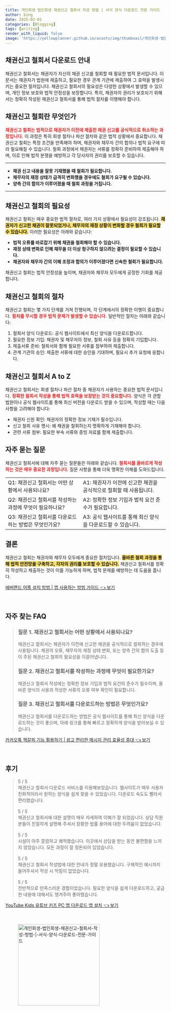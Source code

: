 ```yaml
---
title: 개인회생 법인회생 채권신고 철회서 작성 방법 | 서식 양식 다운로드 전문 가이드
author: bing
date: 2025-02-01
categories: [Blogging]
tags: [writing]
render_with_liquid: false
image: 'https://yellowplanner.github.io/assets/img/thumbnail/개인회생-법인회생-채권신고-철회서-작성-방법-|-서식-양식-다운로드-전문-가이드.webp'
---
```



<h2 id='채권신고 철회서 다운로드 안내'>채권신고 철회서 다운로드 안내</h2>

<p>채권신고 철회서는 채권자가 자신의 채권 신고를 철회할 때 필요한 법적 문서입니다. 이 문서는 채권자가 법원에 제출하고, 필요한 경우 관계 기관에 제출하여 그 효력을 발생시키는 중요한 절차입니다. 채권신고 철회서의 필요성은 다양한 상황에서 발생할 수 있으며, 개인 정보 보호와 법적 안정성을 보장합니다. 특히, 채권자의 권리가 보호되기 위해서는 정확히 작성된 채권신고 철회서를 통해 법적 절차를 이행해야 합니다.</p>

<h2 id='채권신고 철회란 무엇인가'>채권신고 철회란 무엇인가</h2>

<p><b><span style="color: #ee2323;">채권신고 철회는 법적으로 채권자가 이전에 제출한 채권 신고를 공식적으로 취소하는 과정입니다.</span></b> 이 과정은 특히 회생 절차나 파산 절차와 같은 법적 상황에서 중요합니다. 채권신고 철회는 특정 조건을 만족해야 하며, 채권자와 채무자 간의 합의나 법적 요구에 따라 필요해질 수 있습니다. 철회 과정에서 채권자는 서류를 정확히 준비하여 제출해야 하며, 이로 인해 법적 분쟁을 예방하고 각 당사자의 권리를 보호할 수 있습니다.</p>

<hr />

<ul>
    <li><b>채권 신고 내용을 잘못 기재했을 때 철회가 필요합니다.</b></li>
    <li><b>채무자의 재정 상태가 급격히 변화했을 경우에도 철회가 요구될 수 있습니다.</b></li>
    <li><b>양측 간의 합의가 이루어졌을 때 철회 과정을 거칩니다.</b></li>
</ul>

<hr />

<h2 id='채권신고 철회의 필요성'>채권신고 철회의 필요성</h2>

<p>채권신고 철회는 매우 중요한 법적 절차로, 여러 가지 상황에서 필요성이 강조됩니다. <b><span style="background-color: #ffe066;">채권자가 신고한 채권이 잘못되었거나, 채무자의 재정 상황이 변화할 경우 철회가 필요할 수 있습니다.</span></b> 이러한 필요성은 아래와 같습니다:</p>

<ul>
    <li><b>법적 오류를 바로잡기 위해 채권을 철회해야 할 수 있습니다.</b></li>
    <li><b>재정 상태 변화로 인해 채무을 더 이상 청구하지 않으려는 결정이 필요할 수 있습니다.</b></li>
    <li><b>채권자와 채무자 간의 이해 조정과 합의가 이루어졌다면 신속한 철회가 필요합니다.</b></li>
</ul>

<p>채권신고 철회는 법적 안정성을 높이며, 채권자와 채무자 모두에게 공정한 기회를 제공합니다.</p>

<h2 id='채권신고 철회의 절차'>채권신고 철회의 절차</h2>

<p>채권신고 철회는 몇 가지 단계를 거쳐 진행되며, 각 단계에서의 정확한 이행이 중요합니다. <b><span style="color: #ee2323;">절차를 무시할 경우 법적 문제가 발생할 수 있습니다.</span></b> 일반적인 절차는 아래와 같습니다:</p>

<ol>
    <li>철회서 양식 다운로드: 공식 웹사이트에서 최신 양식을 다운로드합니다.</li>
    <li>필요한 정보 기입: 채권자 및 채무자의 정보, 철회 사유 등을 정확히 기입합니다.</li>
    <li>제출서류 준비: 철회서와 함께 필요한 서류를 첨부하여 제출합니다.</li>
    <li>관계 기관의 승인: 제출한 서류에 대한 승인을 기대하며, 필요시 추가 요청에 응합니다.</li>
</ol>

<h2 id='채권신고 철회서 A to Z'>채권신고 철회서 A to Z</h2>

<p>채권신고 철회서는 회생 절차나 파산 절차 중 채권자가 사용하는 중요한 법적 문서입니다. <b><span style="color: #ee2323;">정확한 철회서 작성을 통해 법적 효력을 보장받는 것이 중요합니다.</span></b> 양식은 각 관할 법원이나 공식 웹사이트를 통해 최신 버전을 다운로드 받을 수 있으며, 작성할 때는 다음 사항을 고려해야 합니다:</p>

<ul>
    <li>채권자 신원 확인: 채권자의 정확한 정보 기재가 필수입니다.</li>
    <li>신고 철회 사유 명시: 왜 채권을 철회하는지 명확하게 기재해야 합니다.</li>
    <li>관련 서류 첨부: 필요한 부속 서류와 증빙 자료를 함께 제출합니다.</li>
</ul>

<h2 id='자주 묻는 질문'>자주 묻는 질문</h2>

<p>채권신고 철회서에 대해 자주 묻는 질문들은 아래와 같습니다. <b><span style="color: #ee2323;">철회서를 올바르게 작성하는 것은 매우 중요한 과정입니다.</span></b> 질문 사항을 통해 더욱 명확한 이해를 도와드립니다.</p>

<table>
    <tr>
        <td>Q1: 채권신고 철회서는 어떤 상황에서 사용되나요?</td>
        <td>A1: 채권자가 이전에 신고한 채권을 공식적으로 철회할 때 사용됩니다.</td>
    </tr>
    <tr>
        <td>Q2: 채권신고 철회서를 작성하는 과정에 무엇이 필요하나요?</td>
        <td>A2: 정확한 정보 기입과 법적 요건 준수가 필요합니다.</td>
    </tr>
    <tr>
        <td>Q3: 채권신고 철회서를 다운로드하는 방법은 무엇인가요?</td>
        <td>A3: 공식 웹사이트를 통해 최신 양식을 다운로드할 수 있습니다.</td>
    </tr>
</table>

<h2 id='결론'>결론</h2>

<p>채권신고 철회는 채권자와 채무자 모두에게 중요한 절차입니다. <b><span style="background-color: #ffe066;">올바른 철회 과정을 통해 법적 안전망을 구축하고, 각자의 권리를 보호할 수 있습니다.</span></b> 채권신고 철회서를 정확히 작성하고 제출하는 것이 이를 가능하게 하며, 법적 문제를 예방하는 데 도움을 줍니다.</p>


<p><a class="click-button" title="에버랜드 어플 설치 방법 | 앱 사용하는 방법 가이드" href="https://yellowplanner.github.io/posts/%EC%97%90%EB%B2%84%EB%9E%9C%EB%93%9C-%EC%96%B4%ED%94%8C-%EC%84%A4%EC%B9%98-%EB%B0%A9%EB%B2%95-%EC%95%B1-%EC%82%AC%EC%9A%A9%ED%95%98%EB%8A%94-%EB%B0%A9%EB%B2%95-%EA%B0%80%EC%9D%B4%EB%93%9C/" rel="dofollow">에버랜드 어플 설치 방법 | 앱 사용하는 방법 가이드 👈 보기</a></p><br>
<h2 id='자주_찾는_FAQ'>자주 찾는 FAQ</h2>
<div itemscope="" itemtype="https://schema.org/FAQPage"> 
<blockquote> 
<div itemscope="" itemprop="mainEntity" itemtype="https://schema.org/Question"> 
<h3 itemprop="name">질문 1. 채권신고 철회서는 어떤 상황에서 사용되나요?</h3> 
<div itemscope="" itemprop="acceptedAnswer" itemtype="https://schema.org/Answer"> 
<span itemprop="text"> 
<p>채권신고 철회서는 채권자가 이전에 신고한 채권을 공식적으로 철회하는 경우에 사용됩니다. 채권의 오류, 채무자의 재정 상태 변화, 또는 양측 간의 합의 도출 등이 주된 채권신고 철회의 필요성을 이끌어냅니다.</p> 
</span> 
</div> 
</div> 

<div itemscope="" itemprop="mainEntity" itemtype="https://schema.org/Question"> 
<h3 itemprop="name">질문 2. 채권신고 철회서를 작성하는 과정에 무엇이 필요한가요?</h3> 
<div itemscope="" itemprop="acceptedAnswer" itemtype="https://schema.org/Answer"> 
<span itemprop="text"> 
<p>채권신고 철회서 작성에는 정확한 정보 기입과 법적 요건의 준수가 필수이며, 올바른 양식의 사용과 작성한 서류의 오류 여부 확인이 필요합니다.</p> 
</span> 
</div> 
</div> 

<div itemscope="" itemprop="mainEntity" itemtype="https://schema.org/Question"> 
<h3 itemprop="name">질문 3. 채권신고 철회서를 다운로드하는 방법은 무엇인가요?</h3> 
<div itemscope="" itemprop="acceptedAnswer" itemtype="https://schema.org/Answer"> 
<span itemprop="text"> 
<p>채권신고 철회서를 다운로드하는 방법은 공식 웹사이트를 통해 최신 양식을 다운로드하는 것이 좋으며, 아래 링크를 통해 빠르고 정확하게 양식을 받아보실 수 있습니다.</p> 
</span> 
</div> 
</div> 
</blockquote> 
</div>
<p><a class="click-button" title="카카오톡 책갈피 기능 활용하기 | 쉽고 편리한 메시지 관리 효율성 증대" href="https://yellowplanner.github.io/posts/%EC%B9%B4%EC%B9%B4%EC%98%A4%ED%86%A1-%EC%B1%85%EA%B0%88%ED%94%BC-%EA%B8%B0%EB%8A%A5-%ED%99%9C%EC%9A%A9%ED%95%98%EA%B8%B0-%EC%89%BD%EA%B3%A0-%ED%8E%B8%EB%A6%AC%ED%95%9C-%EB%A9%94%EC%8B%9C%EC%A7%80-%EA%B4%80%EB%A6%AC-%ED%9A%A8%EC%9C%A8%EC%84%B1-%EC%A6%9D%EB%8C%80/" rel="dofollow">카카오톡 책갈피 기능 활용하기 | 쉽고 편리한 메시지 관리 효율성 증대 👈 보기</a></p><br>
<h2 id='후기'>후기</h2>
<div itemscope itemtype="https://schema.org/Product">
  <blockquote>
  <div itemprop="review" itemscope itemtype="https://schema.org/Review">
      <div itemprop="reviewRating" itemscope itemtype="https://schema.org/Rating"> <span itemprop="ratingValue">5</span> / <span itemprop="bestRating">5</span> </div>
      <span itemprop="reviewBody">채권신고 철회서 다운로드 서비스를 이용해보았습니다. 웹사이트가 매우 사용자 친화적이라서 원하는 양식을 쉽게 찾을 수 있었습니다. 다운로드 속도도 빨라서 편리했습니다.</span>
  </div>
  <br>
  <div itemprop="review" itemscope itemtype="https://schema.org/Review">
      <div itemprop="reviewRating" itemscope itemtype="https://schema.org/Rating"> <span itemprop="ratingValue">5</span> / <span itemprop="bestRating">5</span> </div>
      <span itemprop="reviewBody">채권신고 철회서에 대한 설명이 매우 자세하여 이해가 잘 되었습니다. 상담 직원분들이 친절하게 설명해 주셔서 장황한 법률 용어에 대한 두려움이 없었습니다.</span>
  </div>
  <br>
  <div itemprop="review" itemscope itemtype="https://schema.org/Review">
      <div itemprop="reviewRating" itemscope itemtype="https://schema.org/Rating"> <span itemprop="ratingValue">5</span> / <span itemprop="bestRating">5</span> </div>
      <span itemprop="reviewBody">시설이 아주 깔끔하고 쾌적했습니다. 이곳에서 상담을 받는 동안 불편함을 느끼지 않았습니다. 모든 과정이 잘 정돈되어 있었습니다.</span>
  </div>
  <br>
  <div itemprop="review" itemscope itemtype="https://schema.org/Review">
      <div itemprop="reviewRating" itemscope itemtype="https://schema.org/Rating"> <span itemprop="ratingValue">5</span> / <span itemprop="bestRating">5</span> </div>
      <span itemprop="reviewBody">채권신고 철회서 작성법에 대한 안내가 정말 유용했습니다. 구체적인 예시까지 들어주셔서 작성 시 막힘이 없었습니다.</span>
  </div>
  <br>
  <div itemprop="review" itemscope itemtype="https://schema.org/Review">
      <div itemprop="reviewRating" itemscope itemtype="https://schema.org/Rating"> <span itemprop="ratingValue">5</span> / <span itemprop="bestRating">5</span> </div>
      <span itemprop="reviewBody">전반적으로 만족스러운 경험이었습니다. 필요한 양식을 쉽게 다운로드하고, 궁금한 내용에 대해서도 챙겨주어 좋아했습니다.</span>
  </div>
  </blockquote>
</div>
<p><a class="click-button" title="YouTube Kids 유튜브 키즈 PC 앱 다운로드 앱 설치" href="https://yellowplanner.github.io/posts/YouTube-Kids-%EC%9C%A0%ED%8A%9C%EB%B8%8C-%ED%82%A4%EC%A6%88-PC-%EC%95%B1-%EB%8B%A4%EC%9A%B4%EB%A1%9C%EB%93%9C-%EC%95%B1-%EC%84%A4%EC%B9%98/" rel="dofollow">YouTube Kids 유튜브 키즈 PC 앱 다운로드 앱 설치 👈 보기</a></p><br>
<figure class="image"><img src="https://yellowplanner.github.io/assets/img/thumbnail/개인회생-법인회생-채권신고-철회서-작성-방법-|-서식-양식-다운로드-전문-가이드.webp" alt="개인회생-법인회생-채권신고-철회서-작성-방법-|-서식-양식-다운로드-전문-가이드" width="256" height="256"></figure>